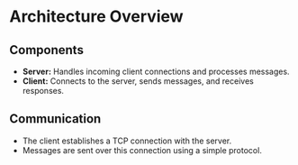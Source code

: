# Architecture Overview

## Components

- **Server:** Handles incoming client connections and processes messages.
- **Client:** Connects to the server, sends messages, and receives responses.

## Communication

- The client establishes a TCP connection with the server.
- Messages are sent over this connection using a simple protocol.

